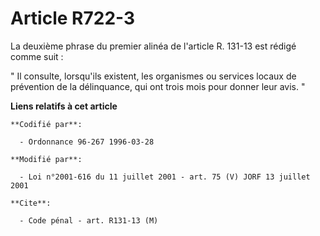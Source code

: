 # Article R722-3

La deuxième phrase du premier alinéa de l'article R. 131-13 est rédigé comme suit :

" Il consulte, lorsqu'ils existent, les organismes ou services locaux de prévention de la délinquance, qui ont trois mois
pour donner leur avis. "

**Liens relatifs à cet article**

	**Codifié par**:

	  - Ordonnance 96-267 1996-03-28

	**Modifié par**:

	  - Loi n°2001-616 du 11 juillet 2001 - art. 75 (V) JORF 13 juillet 2001

	**Cite**:

	  - Code pénal - art. R131-13 (M)
